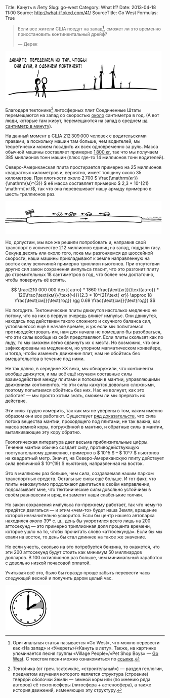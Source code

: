 Title: Кануть в Лету
Slug: go-west
Category: What If?
Date: 2013-04-18 11:00
Source: http://what-if.xkcd.com/41/
SourceTitle: Go West
Formulas: True

> Если все жители США поедут на запад[^1], сможет ли это временно приостановить континентальный дрейф?
> 
> — Дерек

![](/uploads/041-go-west/go_west_windmills_ru.png "Два человека рассматривают ветряные мельницы.")

Благодаря тектонике[^2] литосферных плит Соединенные Штаты перемещаются на запад со скоростью [около](http://hypertextbook.com/facts/ZhenHuang.shtml) сантиметра в год. (А вот люди, которые там живут, перемещаются на запад в среднем [на сантиметр в минуту](http://www.census.gov/newsroom/releases/archives/facts_for_features_special_editions/cb11ff10.html)).

На данный момент в США [212&thinsp;309&thinsp;000](http://nhts.ornl.gov/tables09/FatCat.aspx) человек с водительскими правами, а поскольку машин там больше, чем водителей, мы теоретически можем посадить их всех одновременно за руль. Масса обычной машины составляет примерно [1&thinsp;800 кг](http://www.nytimes.com/2004/05/05/business/05weight.html), так что мы получаем 385 миллионов тонн машин (плюс где-то 14 миллионов тонн водителей).

Северо-Американская плита простирается примерно на 25 миллионов квадратных километров и, вероятно, имеет толщину около 35 километров. При плотности около 2&thinsp;700 $ \frac{\mathrm{кг}}{\mathrm{м}^{3}} $ её масса составляет примерно $ 2,3 * 10^{21} \mathrm{ кг}$, так что она перевешивает нашу армаду примерно в шесть триллионов раз.

![](/uploads/041-go-west/go_west_setup.png "Машины едут на запад, в голове каждого водителя крутится песня go west.") 

Но, допустим, мы все же решили попробовать и, направив свой транспорт в количестве 212 миллионов единиц на запад, поддали газу. Секунд десять или около того, пока мы разгоняемся до шоссейной скорости, наши машины прикладывают к земле направленную на восток силу величиной примерно триллион ньютонов. При отсутствии других сил закон сохранения импульса гласит, что это разгонит плиту до стремительных 18 сантиметров в год, что более чем достаточно, чтобы повернуть её вспять.

$$ \frac{210 000 000 \text{ авто} * 1860 \frac{\text{кг}}{\text{авто}} * 120\frac{\text{км}}{\text{ч}}}{2.3 * 10^{21}\text{ кг}} \approx 18 \frac{\text{см}}{\text{год}} \gg 0.69 \frac{\text{см}}{\text{год}} $$

Но погодите. Тектонические плиты движутся настолько медленно не потому, что на них в первую очередь влияет импульс. Они движутся, находясь под действием такого сложного и скучного баланса сил, устоявшегося ещё в начале времён, и уж если мы попытаемся противодействовать им, нам для начала не помешало бы разобраться, что эти силы вообще из себя представляют. Если плиты скользят как по льду, то мы сможем легко сдвинуть их с места. Но возможно, что они зафиксированы на медленном, но упорном магматическом конвейере, и тогда, чтобы изменить движение плит, нам не обойтись без вмешательства в течение под ними.

Не так давно, в середине XX века, мы обнаружили, что континенты вообще движутся, и мы всё ещё изучаем составные силы взаимодействия между плитами и потоками в мантии, управляющими движением континентов. Но эти силы кажутся довольно сложными, поэтому попытаемся обойтись без них. Нас не волнует, как это работает — мы просто хотим знать, сможем ли мы прервать их действие.

Эти силы трудно измерить, так как мы не уверены в том, каким именно образом они все работают. Существует [ряд доказательств](http://www.umich.edu/~gs265/tecpaper.htm), что сила потока вещества мантии, проходящего под плитами, не так важна, как масса земной коры, погружённой в мантию, и обратные силы в мантии, выталкивающие эту кору обратно.

Геологическая литература дает весьма приблизительные цифры. Течение мантии обычно создает силу, противодействующую поступательному движению, примерно в $ 10^5 $ – $ 10^7 $ ньютонов на квадратный метр. Значит, на Северо-Американскую плиту действует сила величиной $ 10^{19} $ ньютонов, направленная на восток.

Это в миллионы раз больше, чем сила, создаваемая нашим парком транспортных средств. Остальные силы ещё больше. И тот факт, что плиты невозмутимо продолжают двигаться в своём направлении, подсказывает мне, что тектонические силы довольно устойчивы в своём равновесии и вряд ли заметят наши слабенькие толчки.

Но закон сохранения импульса по-прежнему работает, так что чему-то придётся двигаться — и этим «чем-то» будет наша Земля, вращение которой незначительно ускорится. Если бы центр нашего автопарка находился около 39º с. ш., день бы укоротился всего лишь на 200 аттосекунд — это примерно триллионная доля процента времени, которое ушло на то, чтобы прочитать слово «аттосекунда». Если бы мы ехали на восток, то день бы стал длиннее на такое же значение.

Но если учесть, сколько на это потребуется бензина, то окажется, что эти 200 аттосекунд будут стоить как минимум 50 миллиардов долларов. В 100 октиллионов раз больше, чем минимальный заработок с довольно низкой почасовой оплатой.

Учитывая всё это, было бы гораздо проще забыть перевести часы следующей весной и получить даром целый час.

![](/uploads/041-go-west/go_west_clock.png "Если бы мы каждую весну отдавали один час в банк под нормальные проценты, то каждую осень мы бы получали обратно по 1,02 часа.")

[^1]: Оригинальная статья называется «Go West», что можно перевести как «На запад» и «Умереть»/«Кануть в лету». Также, на картинке упоминается песня группы «Village People»/«Pet Shop Boys» — [Go West](http://ru.wikipedia.org/wiki/Go_West). С текстом песни можно ознакомиться по [ссылке](http://en.lyrsense.com/pet_shop_boys/go_west).
[^2]: Текто́ника (от греч. τεκτονικός, «строительный») — раздел геологии, предметом изучения которого является структура (строение) твёрдой оболочки Земли — земной коры или (по мнению ряда авторов) её тектоносферы (литосфера + астеносфера), а также история движений, изменяющих эту структуру.
